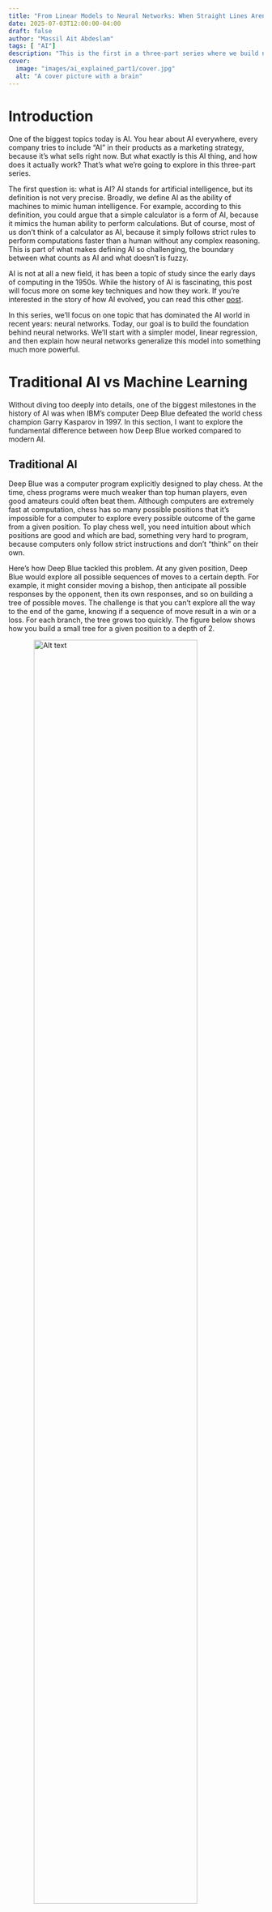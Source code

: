 ```yaml
---
title: "From Linear Models to Neural Networks: When Straight Lines Aren’t Enough"
date: 2025-07-03T12:00:00-04:00
draft: false
author: "Massil Ait Abdeslam"
tags: [ "AI"]
description: "This is the first in a three-part series where we build neural networks from the ground up. Today: understanding the problem they were designed to solve."
cover:
  image: "images/ai_explained_part1/cover.jpg"
  alt: "A cover picture with a brain"
---
```


# Introduction

One of the biggest topics today is AI. You hear about AI everywhere, every company tries to include “AI” in their products as a marketing strategy, because it’s what sells right now. But what exactly is this AI thing, and how does it actually work? That’s what we’re going to explore in this three-part series.

The first question is: what is AI? AI stands for artificial intelligence, but its definition is not very precise. Broadly, we define AI as the ability of machines to mimic human intelligence. For example, according to this definition, you could argue that a simple calculator is a form of AI, because it mimics the human ability to perform calculations. But of course, most of us don’t think of a calculator as AI, because it simply follows strict rules to perform computations faster than a human without any complex reasoning. This is part of what makes defining AI so challenging, the boundary between what counts as AI and what doesn’t is fuzzy.

AI is not at all a new field, it has been a topic of study since the early days of computing in the 1950s. While the history of AI is fascinating, this post will focus more on some key techniques and how they work. If you’re interested in the story of how AI evolved, you can read this other [post](https://www.tableau.com/data-insights/ai/history).

In this series, we’ll focus on one topic that has dominated the AI world in recent years: neural networks. Today, our goal is to build the foundation behind neural networks. We’ll start with a simpler model, linear regression, and then explain how neural networks generalize this model into something much more powerful.

# Traditional AI vs Machine Learning

Without diving too deeply into details, one of the biggest milestones in the history of AI was when IBM’s computer Deep Blue defeated the world chess champion Garry Kasparov in 1997. In this section, I want to explore the fundamental difference between how Deep Blue worked compared to modern AI.

## Traditional AI 

Deep Blue was a computer program explicitly designed to play chess. At the time, chess programs were much weaker than top human players, even good amateurs could often beat them. Although computers are extremely fast at computation, chess has so many possible positions that it’s impossible for a computer to explore every possible outcome of the game from a given position. To play chess well, you need intuition about which positions are good and which are bad, something very hard to program, because computers only follow strict instructions and don’t “think” on their own.

Here’s how Deep Blue tackled this problem. At any given position, Deep Blue would explore all possible sequences of moves to a certain depth. For example, it might consider moving a bishop, then anticipate all possible responses by the opponent, then its own responses, and so on building a tree of possible moves. The challenge is that you can’t explore all the way to the end of the game, knowing if a sequence of move result in a win or a loss. For each branch, the tree grows too quickly. The figure below shows how you build a small tree for a given position to a depth of 2. 

<img src="/blog/images/ai_explained_part1/chess_minimax.png" alt="Alt text" width="80%" style="display: block; margin: auto; padding-bottom: 20px">


So you need a way to evaluate whether a position at a certain point in the tree is good or bad. This is exactly what Deep Blue did. Professional chess players and programmers worked together to craft a function that evaluated how good a position was. For example, one component of that evaluation function was the number of pieces: the more pieces you have compared to your opponent, the better. Other components accounted for the strength of a piece’s position on the board, some squares are strategically powerful, others are weak, etc.

In summary, Deep Blue explored millions of possible positions up to a certain depth and chose the move that led to the most advantageous position according to its evaluation function. The algorithm it used is called minimax, which has additional refinements that I won’t cover here, but this is the core idea: the programmers did the reasoning in advance, translating chess knowledge into rules and a scoring function. This is the hard part, being able to translate complex reasoning into a list of clear instructions. 

What made Deep Blue powerful was not that it “understood” chess better than Kasparov, in fact, its ability to evaluate positions was worse. Its strength came from being able to calculate and evaluate millions of positions per second, something no human could match. While Kasparov could evaluate a position at a depth of 3-4 moves, Deep Blue could reach 8 moves. 

## Machine Learning

You may have already guessed that explicitly translating the reasoning process of a complex task into a clear list of instructions that a computer can understand is extremely challenging and it greatly limits the number of applications where AI can be used.

Take a seemingly simple task: determining whether an image contains a dog. As a human, you can recognize a dog by its eyes, ears, tail, fur, and overall shape. You can extract these features from an image and associate them with the concept of a dog. But in real life, dogs come in many different shapes, sizes, and colors. In an image, they can appear at different positions, angles, lighting conditions, and even partially hidden. This makes it very difficult to translate our pattern recognition strategy into a clear and deterministic set of rules that a computer can follow.
This is where machine learning becomes useful. Another funny example to illustrate how difficult it is is determining whether an image contains a chihuahua or a muffin, a task that can get really challenging for a computer.

<img src="/blog/images/ai_explained_part1/dog.jpeg" alt="Alt text" width="80%" style="display: block; margin: auto; padding-bottom: 20px">


The idea behind machine learning is conceptually simple. Instead of explicitly telling the machine how to perform a task, what if the machine could learn the reasoning itself from a large amount of data? In this approach, the programmer doesn’t need to encode an explicit strategy,  which is highly task-specific, time-consuming, and not easily generalizable. Instead, we just provide the machine with enough data, and it figures out how to perform the task on its own.

All we need is an algorithm that is capable of learning a task from data. Crucially, this algorithm is general-purpose, it doesn’t need to be designed specifically for the task at hand. The task is learned from the data itself.

For example, instead of telling the machine what features to look for in an image to determine if it contains a dog, we simply give it a large dataset of images, labeled as “dog” or “no dog,” and let it learn on its own what patterns in the images correspond to the presence of a dog. We can also train this model to learn if a cat is in an image, or a car, just by giving it different data, our model is really generalizable. 
Of course, this is easier said than done! In the rest of this post, we’ll explore how this is actually achieved. One of the most powerful approaches today is through neural networks, which we’ll build up to step by step.

> **💡 Note - Supervised vs Unsupervised Learning :**
>
>There are two main types of machine learning algorithms: supervised and unsupervised. Supervised models use data that is labeled, for example, in the dog recognition task, the images fed to the model are labeled as “dog” or “not dog.” Unsupervised learning, on the other hand, refers to models that work with raw, unlabeled data and try to discover patterns or structure within it. In the rest of this post, we’ll focus only on supervised learning. 
>

# Functions

You may recall from your math classes what a function is: something that takes an input and produces a unique output. Usually, when we think of functions, we limit ourselves to mathematical ones like:

$$f(x)=2x^2$$

But in fact, functions describe much more than math, they can model many aspects of the world. Almost anything can be thought of as a function, as long as it takes an input and produces a unique output.

For example, in a certain sense, you can be modeled as a function. Your inputs are your senses, which react to stimuli, your outputs are your movements and actions. If you accept that humans are deterministic, meaning that for the same input you would always produce the same output, then humans can be described as extremely complex functions.

We can also define a function that associates a car with its brand. In this case, the function takes a car as input and outputs the brand that made it. So you can actually describe almost anything as some kind of function.
More formally, a function is an association from one set of elements to another, as long as each input element has exactly one associated output element. The image below illustrates this idea.

<img src="/blog/images/ai_explained_part1/function.jpg" alt="Alt text" width="50%" style="display: block; margin: auto; padding-bottom: 20px">

For example, mathematical functions often associate a real number with another real number. We call these functions $f:\mathbb{R}→\mathbb{R}$, meaning they map from the set of real numbers to itself.

Bringing this back to our earlier example of dog recognition, what we want to learn is essentially a function from the set of all possible images to the set {dog, no dog}. The input set consists of all possible pixel combinations that form an image, and the output set contains just two elements. The function takes an image as input and outputs whether or not there is a dog in it.

We know this function exists because we, as humans, can perform this task ourselves. The problem is that this function is extremely complex, and we’re not able to formalize it explicitly.

The aim of machine learning is to approximate such a function, given enough pairs of input and output data. We define a data point as a pair $(X,Y)$, where $X$ is the input and $Y$ is the output.

In the next section, we’ll explore our first machine learning model: the linear regression.

# Linear regression

We said earlier that we want to learn an arbitrary complex function, so why are we starting with the simplest possible function, the linear function:

$$f(x)=w \cdot x+b$$

That’s a good question. The reason is that this simple example helps us build the tools and intuition we need, which can then be scaled up to more powerful and flexible function approximators, like neural networks.

The idea behind linear regression is as follows: given a problem, we assume that the output is linearly correlated to the input, meaning it’s just a matter of scaling and shifting the input to get the output. Our task is to find the scaling factor $w$ and the shifting term $b$ that best describe the relationship between $X$ and $Y$.

Of course, this is a strong assumption that often doesn’t hold in practice. For example, in our dog recognition problem, this would mean assuming that if we sum each pixel in the image (weighted) and shift the result by a certain amount, we’d get a number directly correlated with whether or not the image contains a dog. More concretely: if this number is larger than a certain threshold, the image contains a dog; otherwise, it doesn’t. This is a classification problem, where the goal isn’t to predict a real number but to decide if an input belongs to a particular class. To achieve this, we apply a mathematical trick: we set a threshold to divide the output space into two halves, one for each class. This approach is formalized in a method called [logistic regression](https://en.wikipedia.org/wiki/Logistic_regression).
We can express this idea as:

$$f(p_{0,0}, p_{0,1}, ... p_{n,n})= \sum_{j=0}^{n}\sum_{i=0}^{n}w_{i,j}\cdot p_{i,j}+b$$

With: 
$$f(p_{0,0}, p_{0,1}, ... p_{n,n}) > k \Rightarrow \text{dog}$$
$$f(p_{0,0}, p_{0,1}, ... p_{n,n}) \leq k \Rightarrow \text{no dog}$$

Where:
- $p_{i,j}$ : the pixel value at position $(i,j)$ in the image.  
- $w_{i,j}$ : the scaling (weight) factor applied to pixel $(i,j)$.  
- $b$ : the bias term (shifting parameter).  
- $k$ : the threshold (usually set to $0$) used to decide between the two classes.

From now on, we’ll refer to $w$ as the weights and $b$ as the bias.

Of course, the linear assumption is clearly too simplistic for a complex task like dog recognition but it provides a useful foundation. Let’s now look at a case where linear approximation is reasonable. 

## Model 

I’ll take the same example as Andrew Ng in his [machine learning course](https://www.deeplearning.ai/courses/machine-learning-specialization/) (which is an excellent course): predicting the price of a house.

In this case, let’s suppose that the price of a house is linearly correlated with its size in square meters, which seems reasonable. So we assume that the price of the house, $f(x)$, is proportional to $x$, the size of the house. That gives us the relationship:

$$f(x)=w \cdot x+b$$

Our task is to find the values of $w$ and $b$ that allow our model to predict the price of a house as accurately as possible. The first step is to collect data in the form of $(X,Y)$, where $X$ is the size of a house and $Y$ is the price it sold for. We use this historical data to train our model, with the ultimate goal of using $f(x)$ to predict the price of a house that hasn’t been sold yet.

I chose some fictitious data points. We can plot them on a graph and clearly see a linear correlation : 

<img src="/blog/images/ai_explained_part1/house_size_vs_price.png" alt="Alt text" width="80%" style="display: block; margin: auto; padding-bottom: 20px">

Now, our goal is to find an algorithm that can determine the best $w$ and $b$ to fit the data and make good predictions.

## The algorithm

There are multiple algorithms that can find the best $w$ and $b$ for a set of data points in the case of linear approximation, but we’ll focus on one that can also scale to more complex models: backpropagation.

The main idea behind backpropagation is to frame the problem as an optimization problem: Given the data points, what are the $w$ and $b$ that best fit them?

But how do we define “best fit”? We need a way to measure numerically how well a given curve fits a set of points. This is where the concept of a loss function comes in.

### Loss function

We can choose arbitrary $w$ and $b$ and plot $f(x)$ :

<img src="/blog/images/ai_explained_part1/example_curves.png" alt="Alt text" width="80%" style="display: block; margin: auto; padding-bottom: 20px">

Intuitively, it seems like the first curve fits the data best right ? But how do we actually measure this?

We compute predicted values $Y_{pred}=f(X)$ for all data points, then compare them to the true $Y$ values to see how far off they are. The figure below shows the distances between $Y_{pred}$ and $Y$ :  

<img src="/blog/images/ai_explained_part1/example_distances.png" alt="Alt text" width="80%" style="display: block; margin: auto; padding-bottom: 20px">


We can then compute the error, or how poorly the curve fits the data, by summing up all these distances. To normalize this (and make it independent of the number of points), we can average it:

$$\frac{1}{N}\sum_{i=1}^{N}\text{distance}_i$$

Where $N$ is the number of data points and $\text{distance}_i$ the distance between the true value $Y_i$ and the predicted value $\hat{Y_i}$. 

This gives us a quantitative measure of how well the curve fits the data: the smaller the error, the better the fit. But how exactly should we define this “distance”?

A first idea might be to take $Y−Y_{pred}$ , but since differences can be positive or negative, they might cancel each other out. We could take the absolute value to keep only the magnitude of the differences, but an even better choice is to square the differences: $(Y−Y_{pred})^2$. There’s actually a way to derive this squared error from first principles, based on a probabilistic interpretation of machine learning, but that will be the focus of another post.

For now, we’ve arrived at a way to express, numerically, how well a curve fits the data. This is called a loss function. For our model, we’ll use the following loss function called Mean squared error :

$$\frac{1}{N}\sum_{i=1}^{N}(Y_i-\hat{Y_{i}})^2$$

where $Y_i$ represents the $i$-th true data point and $\hat{Y}_i$ represents our $i$-th predicted data point.

### Gradient Descent

Now we come to the most important idea in all of machine learning: how can we find the best $w$ and $b$, given the loss function?

This is exactly what gradient descent does, and that’s what we’ll explore in the rest of this section. The first question is: how should $w$ and $b$ relate to the loss? We said earlier that the better the fit, the smaller the loss. So for a perfect set of $w$ and $b$ (perfectly fitting the data), the loss should be zero. For bad choices of $w$ and $b$, the loss will be large.

Here is the key idea: we want to find the pair of $w$ and $b$ that minimizes the loss. For the next part, I’ll assume you know a bit of calculus, but even if you don’t, you can still follow the intuition.

We can write the loss function explicitly as a function of $w$ and $b$, since $X$ and $Y$ are the given data (constants) :

$$L(w,b)=\frac{1}{N}\sum_{i=1}^{N}(Y_i-\hat{Y_{i}})^2$$

Replacing $\hat{Y_i}=f(X_i) = w \cdot X_i +b$ :

$$L(w,b)=\frac{1}{N}\sum_{i=1}^{N}(Y_i-(w \cdot X_i +b))^2$$

If this is your first time seeing a multivariable function, don’t worry, it’s not much more complicated than a single-variable one. In a single-variable function, the input is a line, and you can plot the function in 2D (input vs output). In a two-variable function like $L(w, b)$, the inputs ($w$ and $b$) live in a plane. The output (the loss) gives a height above each point in the $(w, b)$ plane, forming a 3D surface (2D plane for the input and 1D line for the output).  We can plot the loss function in 3D (the log of the loss for a stipper curve):

<img src="/blog/images/ai_explained_part1/loss_landscape.png" alt="Alt text" width="80%" style="display: block; margin: auto; padding-bottom: 20px">

On this surface, we can clearly see that there is a minimum region, the lowest point of that lowest region corresponding to the best choice of $w$ and $b$. Now the question becomes: starting from any arbitrary point $(w, b)$, how can we move toward this minimum? This is where gradient descent comes in, an algorithm for iteratively moving toward the lowest point on the surface.

This is where calculus comes in. For people who aren’t familiar with calculus, you can simply think of it like this: From any point on a function, you can compute the direction in which you need to move each input to get closer to a maximum or minimum of the function. So in our case, we have a way to compute how to update $w$ and $b$ to get closer and closer to the minimum. If you accept this idea, you can skip to the next section.

For those who know some calculus, let’s go a bit deeper. In a single-input function, when we compute the derivative at a point, it gives us the slope of the function at that point. In a sense, it tells us which direction leads to a maximum or minimum:

- If the derivative is positive, the function is increasing, increasing the input makes the output bigger, while decreasing the input makes the output smaller.

- If the derivative is negative, it’s the opposite.

- The closer you are to a maximum or minimum, the smaller the derivative becomes indicating that you’re close.

- At a maximum or a minimum, the derivative is 0.

We can generalize this idea to functions of multiple inputs using something called the gradient. Here, we compute the derivative of the function with respect to each input, called the partial derivative, which tells us how much to adjust each input to reach the maximum or minimum. For example, consider this function:

$$f(x,y)=x^2+2y$$

Its partial derivatives (we use $\partial$ for partial derivatives instead of d) are:

$$\frac{\partial f(x,y)}{\partial x} = 2x$$
$$\frac{\partial f(x,y)}{\partial y} = 2$$

When computing the partial derivative with respect to one variable, we treat the others as constants. When we collect all the partial derivatives, we get the gradient, which points in the direction of steepest increase of the function. To reach the minimum, we simply move in the opposite direction of the gradient. So the gradient gives us the direction in wich to move the inputs to reach a maximum/minimum. For a two-input function, the gradient looks like this:

$$\nabla f(x,y) = \left[\frac{\partial f(x,y)}{\partial x} \text{  } \frac{\partial f(x,y)}{\partial y}\right]^T$$

So with the gradient, we have a way to get to the minimum of the loss function. We can compute the gradient of the loss (the derivative of a sum is the sum of the derivative) :

$$\frac{\partial L(w,b)}{\partial w}=\frac{1}{N}\sum_{i=1}^{N}-2(Y_i-(w \cdot X_i +b))X_i= -\frac{2}{N}\sum_{i=1}^{N}(Y_i-\hat{Y_i})X_i$$

$$\frac{\partial L(w,b)}{\partial w}=\frac{1}{N}\sum_{i=1}^{N}-2(Y_i-(w \cdot X_i +b))= -\frac{2}{N}\sum_{i=1}^{N}(Y_i-\hat{Y_i})$$

These gradients tell us how to adjust $w$ and $b$ step by step to move toward the minimum of the loss function.

### Backpropagation 

Now that we’ve covered the theoretical part, we can finally get to our goal, and the most important algorithm in machine learning: Backpropagation.

One of the key components of the algorithm is its ability to compute the gradient efficiently using something called the chain rule, but that will be the topic of another post.

For now, we can still develop a good understanding of the key ideas behind how backpropagation works.
It is composed of three steps:
- Forward pass: compute the predictions $\hat{Y_i}$.
- Backward pass: compute the gradients.
- Update step: update the weights and bias to get closer to the minimum.

We repeat these three steps until the loss reaches a minimum.

Let’s continue with our house price prediction example.

**0. Initialization**

We set the weight $w$ and bias $b$ to random initial values.

$$w = 496.71$$ 
$$b = -138.26$$

**1. Forward Pass**

We compute $\hat{Y_i}$ for each $X_i$ using the current $w$ and $b$ :

<img src="/blog/images/ai_explained_part1/initial_prediction.png" alt="Alt text" width="90%" style="display: block; margin: auto; padding-bottom: 20px">

**2. Backward Pass**

We compute the gradient using our formulas :

$$\frac{\partial L(w,b)}{\partial w}= -\frac{2}{N}\sum_{i=1}^{N}(Y_i-\hat{Y_i})X_i = -231362061$$

$$\frac{\partial L(w,b)}{\partial w}= -\frac{2}{N}\sum_{i=1}^{N}(Y_i-\hat{Y_i}) = -1097369$$

**3. Update step**

Notice that the gradients are quite large. Instead of moving fully in the gradient’s direction, we take a small step $\eta$, known as the learning rate, in the opposite direction. In this example, we chose $\eta=10^{-5}$.  

We update the parameters as follows:

$$w=w-\eta \frac{\partial L(w,b)}{\partial w} = 2801.3$$
$$w=b-\eta \frac{\partial L(w,b)}{\partial b} = -127.3$$

We now get this curve :

<img src="/blog/images/ai_explained_part1/linear_regression_1.png" alt="Alt text" width="90%" style="display: block; margin: auto; padding-bottom: 20px">

We then repeat these three steps, forward pass, backward pass, and update, until we reach a minimum (where the gradient becomes almost zero).

At the end of this process (after 10 repeat), we have a curve that fits our data quite well : 

<img src="/blog/images/ai_explained_part1/linear_regression_fit.png" alt="Alt text" width="90%" style="display: block; margin: auto; padding-bottom: 20px">

So, in summary: without explicitly telling the computer anything about the task of predicting the price of a house based on its size, we developed an algorithm that can automatically learn the correct relationship between the input and output data. We’ve built a general algorithm that allows a computer to discover patterns in the data on its own, quite impressive!

## Limitation 

We saw that our model performed quite well on the dataset, but we made two really big assumptions that won’t hold for more complex tasks:
1.	We assumed a single input function, where the price depended only on the size of the house.
2.	We assumed a linear correlation between the input and the output.

### Number of inputs 

The first assumption was made mainly to simplify the visualization and explanation, but we can easily generalize what we did to multiple-input linear functions by writing:

$$f(x_0,x_1,...x_n)=\sum_{i=1}^nw_ix_i+b$$

All the arguments we made before still apply, but now our loss function depends on $w_0,w_1,…,w_n$ and $b$, so the search space becomes much larger. Still, we can compute the partial derivative for each weight and the bias, and update all of them just like before.

For example, we could include additional inputs such as:
- the year of construction
- the number of owners
- the number of rooms

Hopefully, this additional data will make our model better. That’s why data is crucial in machine learning, the more high-quality data you have, the better your model can learn. More data gives the model a finer understanding of the world and allows it to capture more nuanced patterns.

### Linearity

This is the biggest assumption we made. Even though many phenomena are approximately linear, many others are not. For example, our dog detection problem is clearly not linear, the presence or absence of a dog in an image is not linearly dependent on the pixel values. The relationship is far more subtle and complex.

We could try defining polynomial models, which are more expressive than purely linear relationships. For example, for two inputs:

$$f(x_0,x_1)=w_{x_0}x_0+w_{x_1}x_1+w_{x_{1,2}}x_0x_1+w_{x_{0,0}}x_0^2+w_{x_{1,1}}x_1^2+b$$

Here the relationship is assumed quadratic, which is more flexible than linear. But the problem remains: The programmer needs to know in advance what kind of relationship exists between the inputs and outputs. In our dog detection example, we know the relationship isn’t linear, but we still don’t know what it actually looks like.

And this is exactly where neural networks come into play.

# Neural Networks

Unfortunately, in this post I won’t be able to give you a full understanding of how neural networks are used in such a wide variety of seemingly unrelated tasks. In this section, I’ll focus on giving you an idea of how neural networks solve the problem we previously identified: even with backpropagation, the programmer still needs to make assumptions about the relationship between inputs and outputs.

The key feature of a neural network is that it is a general function approximator, exactly what we were looking for! The same neural network, depending on its weights and biases, can learn an arbitrarily complex function. As a programmer, you don’t need to assume the shape of the function; you only need to decide which inputs are relevant to the output and feed them into the neural network. Even better, neural networks are resilient to noise. If one of your inputs actually doesn’t impact the output (i.e., it’s just noise), the network can often learn to ignore it and focus only on the important inputs.

Feed-forward neural networks (the simplest architecture) are, as the name suggests, a network of interconnected units called neurons. A neuron takes multiple inputs and produces an output. Neural networks are made up of layers of these neurons. The image below illustrates what a neural network looks like.

<img src="/blog/images/ai_explained_part1/neural_net.jpg" alt="Alt text" width="80%" style="display: block; margin: auto; padding-bottom: 20px">

Each neuron acts like a simple linear function, just like the ones we studied earlier:

$$z(x_0,x_1,...x_n)=\sum_{i=1}^nw_ix_i+b$$

We usually write this more compactly using vector notation:

$$z(\vec{x})=\vec{w}\cdot \vec{x}+b$$

But here is the key difference that makes a neural network a general function approximator, we add a non-linear activation function $\sigma()$ at the output of each neuron:

$$a(\vec{x})=\sigma(z(\vec{x}))=\sigma(\vec{w}\cdot \vec{x}+b)$$

With enough neurons and layers, and with the right weights and biases, a neural network can approximate any arbitrarily complex function. That’s what makes them so powerful. And, just like with the linear model, we use the backpropagation algorithm to find the optimal weights and biases for each neuron to fit the data as well as possible.

And as we saw earlier, almost anything can be framed as a function of some sort. So a neural network can approximate any function given enough neurons and layers. We also saw an algorithm that makes it possible to train a neural network on any function, provided we have enough data to properly tune the weights and biases. With all that in mind, the possibilities of what a neural network can do become enormous and you can start to see why they’re so powerful!

If you’re interested in a great visual and intuitive explanation of feed-forward neural networks, I highly recommend 3Blue1Brown’s excellent [introduction](https://www.3blue1brown.com/topics/neural-networks) on the subject. It’s a perfect follow-up while you wait for the next parts of this series!


# What’s Next?
I’ll wrap it up here for today, otherwise this post would get too long! I know it feels like we’re stopping at an exciting point, we’ve just uncovered the incredible potential of neural networks, but there are still plenty of important questions to answer:
- What exactly are these activation functions $\sigma()$.
- How much data, how many neurons, and how many layers do we need in a neural network?
- How can we efficiently compute the gradients of a large neural network?
- How can we feed different types of data like images, text, or audio into a neural network?
- How can a neural network perform creative tasks, like generating images or writing text?

I’ll tackle these topics in two or three upcoming posts:

In the first, I’ll dive deeper into feed-forward neural networks, explain how the chain rule makes backpropagation efficient, explore which activation functions work best and why, and discuss why training a neural network can sometimes be challenging.

In the second (and possibly a third), I’ll introduce you to other neural network architectures such as convolutional neural networks, diffusion models, transformers, and more and show how they excel at solving specific kinds of problems.

I hope you found this introduction clear and insightful. Thank you for taking the time to read my post, the next parts are coming soon!

Massil Ait Abdeslam





